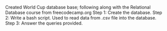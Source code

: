 Created World Cup database base; following along with the Relational Database course from freecodecamp.org
Step 1: Create the database.
Step 2: Write a bash script. Used to read data from .csv file into the database.
Step 3: Answer the queries provided.
